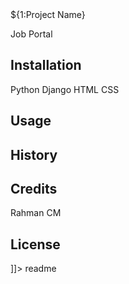 <snippet>
  <content><![CDATA[

# ${1:Project Name}
 Job Portal 
## Installation
Python Django HTML CSS 

## Usage

## History

## Credits
Rahman CM
## License

]]></content>
  <tabTrigger>readme</tabTrigger>
</snippet>

